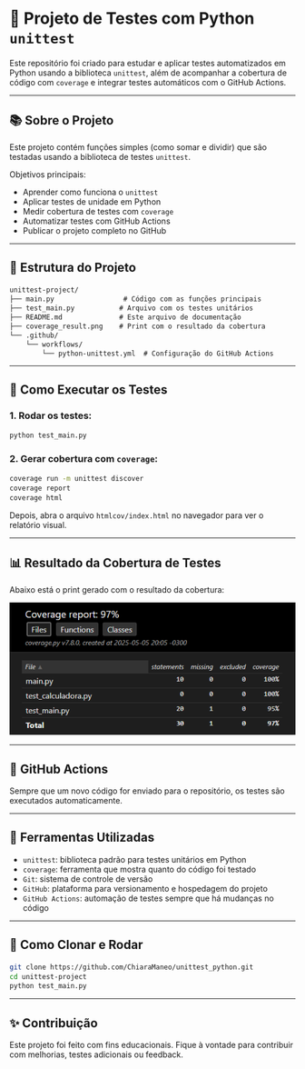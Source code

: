 # 🧪 Projeto de Testes com Python `unittest`

Este repositório foi criado para estudar e aplicar testes automatizados em Python usando a biblioteca `unittest`, além de acompanhar a cobertura de código com `coverage` e integrar testes automáticos com o GitHub Actions.

---

## 📚 Sobre o Projeto

Este projeto contém funções simples (como somar e dividir) que são testadas usando a biblioteca de testes `unittest`.

Objetivos principais:

- Aprender como funciona o `unittest`
- Aplicar testes de unidade em Python
- Medir cobertura de testes com `coverage`
- Automatizar testes com GitHub Actions
- Publicar o projeto completo no GitHub

---

## 📁 Estrutura do Projeto

```
unittest-project/
├── main.py                 # Código com as funções principais
├── test_main.py           # Arquivo com os testes unitários
├── README.md              # Este arquivo de documentação
├── coverage_result.png    # Print com o resultado da cobertura
└── .github/
    └── workflows/
        └── python-unittest.yml  # Configuração do GitHub Actions
```

---


## 🧪 Como Executar os Testes

### 1. Rodar os testes:

```bash
python test_main.py
```

### 2. Gerar cobertura com `coverage`:

```bash
coverage run -m unittest discover
coverage report
coverage html
```

Depois, abra o arquivo `htmlcov/index.html` no navegador para ver o relatório visual.

---

## 📊 Resultado da Cobertura de Testes

Abaixo está o print gerado com o resultado da cobertura:

![Cobertura de Testes](coverage_result.png)

---

## 🤖 GitHub Actions

Sempre que um novo código for enviado para o repositório, os testes são executados automaticamente.

---

## 🧰 Ferramentas Utilizadas

- `unittest`: biblioteca padrão para testes unitários em Python
- `coverage`: ferramenta que mostra quanto do código foi testado
- `Git`: sistema de controle de versão
- `GitHub`: plataforma para versionamento e hospedagem do projeto
- `GitHub Actions`: automação de testes sempre que há mudanças no código

---

## 🚀 Como Clonar e Rodar

```bash
git clone https://github.com/ChiaraManeo/unittest_python.git
cd unittest-project
python test_main.py
```

---

## ✨ Contribuição

Este projeto foi feito com fins educacionais. Fique à vontade para contribuir com melhorias, testes adicionais ou feedback.

